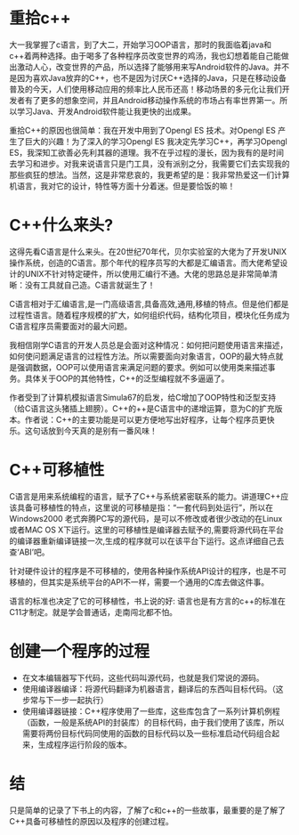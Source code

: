 # 重拾c++

大一我掌握了c语言，到了大二，开始学习OOP语言，那时的我面临着java和c++着两种选择。由于喝多了各种程序员改变世界的鸡汤，我也幻想着能自己能做出激动人心，改变世界的产品，所以选择了能够用来写Android软件的Java。并不是因为喜欢Java放弃的C++，也不是因为讨厌C++选择的Java，只是在移动设备普及的今天，人们使用移动应用的频率比人民币还高！移动场景的多元化让我们开发者有了更多的想象空间，并且Android移动操作系统的市场占有率世界第一。所以学习Java、开发Android软件能让我更快的出成果。

重拾C++的原因也很简单：我在开发中用到了Opengl ES 技术。对Opengl ES 产生了巨大的兴趣！为了深入的学习Opengl ES 我决定先学习C++，再学习Opengl ES，我深知工欲善必先利其器的道理。我不在乎过程的漫长，因为我有的是时间去学习和进步。对我来说语言只是门工具，没有派别之分，我需要它们去实现我的那些疯狂的想法。当然，这是非常悲哀的，我更希望的是：我非常热爱这一们计算机语言，我对它的设计，特性等方面十分着迷。但是要恰饭的嘛！

# C++什么来头?

这得先看C语言是什么来头。在20世纪70年代，贝尔实验室的大佬为了开发UNIX操作系统，创造的C语言。那个年代的程序员写的大都是汇编语言。而大佬希望设计的UNIX不针对特定硬件，所以使用汇编行不通。大佬的思路总是非常简单清晰：没有工具就自己造。C语言就诞生了！

C语言相对于汇编语言,是一门高级语言,具备高效,通用,移植的特点。但是他们都是过程性语言。随着程序规模的扩大，如何组织代码，结构化项目，模块化任务成为C语言程序员需要面对的最大问题。

我相信刚学C语言的开发人员总是会面对这种情况：如何把问题使用语言来描述，如何使问题满足语言的过程性方法。所以需要面向对象语言，OOP的最大特点就是强调数据，OOP可以使用语言来满足问题的要求。例如可以使用类来描述事务。具体关于OOP的其他特性，C++的泛型编程就不多逼逼了。

作者受到了计算机模拟语言Simula67的启发，给C增加了OOP特性和泛型支持（给C语言这头猪插上翅膀）。C++的++是C语言中的递增运算，意为C的扩充版本。作者说：C++的主要功能是可以更方便地写出好程序，让每个程序员更快乐。这句话放到今天真的是别有一番风味！

# C++可移植性

C语言是用来系统编程的语言，赋予了C++与系统紧密联系的能力。讲道理C++应该具备可移植性的特点，这里说的可移植是指：“一套代码到处运行”，所以在Windows2000 老式奔腾PC写的源代码，是可以不修改或者很少改动的在Linux或者MAC OS X下运行。这里的可移植性是编译器去赋予的,需要将源代码在平台的编译器重新编译链接一次,生成的程序就可以在该平台下运行。这点详细自己去查‘ABI’吧。

针对硬件设计的程序是不可移植的，使用各种操作系统API设计的程序，也是不可移植的，但其实是系统平台的API不一样，需要一个通用的C库去做这件事。

语言的标准也决定了它的可移植性，书上说的好: 语言也是有方言的c++的标准在C11才制定。就是学会普通话，走南闯北都不怕。

# 创建一个程序的过程

+ 在文本编辑器写下代码，这些代码叫源代码，也就是我们常说的源码。
+ 使用编译器编译：将源代码翻译为机器语言，翻译后的东西叫目标代码。（这步常与下一步一起执行）
+ 使用编译器链接：C++程序使用了一些库，这些库包含了一系列计算机例程（函数，一般是系统API的封装库）的目标代码，由于我们使用了该库，所以需要将两份目标代码同使用的函数的目标代码以及一些标准启动代码组合起来，生成程序运行阶段的版本。

# 结

只是简单的记录了下书上的内容，了解了c和c++的一些故事，最重要的是了解了C++具备可移植性的原因以及程序的创建过程。








